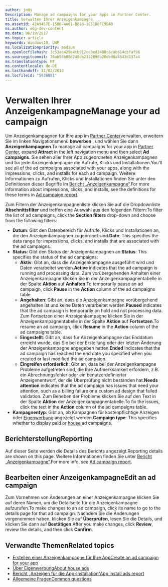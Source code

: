 ```yaml
---
author: jnHs
Description: Manage ad campaigns for your apps in Partner Center.
title: Verwalten Ihrer Anzeigenkampagne
ms.assetid: 42A9457E-15BD-4A61-B828-1C51D0FC9DA0
ms.author: wdg-dev-content
ms.date: 06/19/2017
ms.topic: article
keywords: Windows10, UWP
ms.localizationpriority: medium
ms.openlocfilehash: 1c53ae429e4cb912ce0ed2480c8cab814cbfaf96
ms.sourcegitcommit: 70ab58b88d248de2332096b20dbd6a4643d137a4
ms.translationtype: MT
ms.contentlocale: de-DE
ms.lasthandoff: 11/02/2018
ms.locfileid: "5936881"
---
```

# <a name="manage-your-ad-campaign"></a><span data-ttu-id="d8c70-103">Verwalten Ihrer Anzeigenkampagne</span><span class="sxs-lookup"><span data-stu-id="d8c70-103">Manage your ad campaign</span></span>


<span data-ttu-id="d8c70-104">Um Anzeigenkampagnen für Ihre app im [Partner Center](https://partner.microsoft.com/dashboard)verwalten, erweitern Sie im linken Navigationsmenü **bewerben** , und wählen Sie dann **Anzeigenkampagnen**.</span><span class="sxs-lookup"><span data-stu-id="d8c70-104">To manage ad campaigns for your app in [Partner Center](https://partner.microsoft.com/dashboard), expand **Attract** in the left navigation menu and then select **Ad campaigns**.</span></span> <span data-ttu-id="d8c70-105">Sie sehen aller Ihrer App zugeordneten Anzeigenkampagnen und für jede Anzeigenkampagne die Aufrufe, Klicks und Installationen.</span><span class="sxs-lookup"><span data-stu-id="d8c70-105">You'll see all of the ad campaigns associated with your apps, along with the impressions, clicks, and installs for each ad campaign.</span></span> <span data-ttu-id="d8c70-106">Weitere Informationen zu Aufrufen, Klicks und Installationen finden Sie unter den Definitionen dieser Begriffe im [Bericht „Anzeigenkampagne“](promote-your-app-report.md).</span><span class="sxs-lookup"><span data-stu-id="d8c70-106">For more information about impressions, clicks, and installs, see the definitions for these terms in [Ad campaign report](promote-your-app-report.md).</span></span>

<span data-ttu-id="d8c70-107">Zum Filtern der Anzeigenkampagnenliste klicken Sie auf die Dropdownliste **Abschnittsfilter** und treffen eine Auswahl aus den folgenden Filtern:</span><span class="sxs-lookup"><span data-stu-id="d8c70-107">To filter the list of ad campaigns, click the **Section filters** drop-down and choose from the following filters:</span></span>

-   <span data-ttu-id="d8c70-108">**Datum**: Gibt den Datenbereich für Aufrufe, Klicks und Installationen an, die den Anzeigenkampagnen zugeordnet sind.</span><span class="sxs-lookup"><span data-stu-id="d8c70-108">**Date**: This specifies the data range for impressions, clicks, and installs that are associated with the ad campaigns.</span></span>
-   <span data-ttu-id="d8c70-109">**Status**: Gibt den Status der Anzeigenkampagnen an:</span><span class="sxs-lookup"><span data-stu-id="d8c70-109">**Status**: This specifies the status of the ad campaigns:</span></span>
    -   <span data-ttu-id="d8c70-110">**Aktiv**: Gibt an, dass die Anzeigenkampagne ausgeführt wird und Daten verarbeitet werden.</span><span class="sxs-lookup"><span data-stu-id="d8c70-110">**Active** indicates that the ad campaign is running and processing data.</span></span> <span data-ttu-id="d8c70-111">Zum vorübergehenden Anhalten einer Anzeigenkampagne klicken Sie in der Anzeigenkampagnentabelle in der Spalte **Aktion** auf **Anhalten**.</span><span class="sxs-lookup"><span data-stu-id="d8c70-111">To temporarily pause an ad campaign, click **Pause** in the **Action** column of the ad campaigns table.</span></span>
    -   <span data-ttu-id="d8c70-112">**Angehalten**: Gibt an, dass die Anzeigenkampagne vorübergehend angehalten ist und keine Daten verarbeitet werden.</span><span class="sxs-lookup"><span data-stu-id="d8c70-112">**Paused** indicates that the ad campaign is temporarily on hold and not processing data.</span></span> <span data-ttu-id="d8c70-113">Zum Fortsetzen einer Anzeigenkampagne klicken Sie in der Anzeigenkampagnentabelle in der Spalte **Aktion** auf **Fortsetzen**.</span><span class="sxs-lookup"><span data-stu-id="d8c70-113">To resume an ad campaign, click **Resume** in the **Action** column of the ad campaigns table.</span></span>
    -   <span data-ttu-id="d8c70-114">**Eingestellt**: Gibt an, dass für Anzeigenkampagne das Enddatum erreicht wurde, das Sie bei der Erstellung oder der letzten Änderung der Anzeigenkampagne angegeben hatten.</span><span class="sxs-lookup"><span data-stu-id="d8c70-114">**Ended** indicates that the ad campaign has reached the end date you specified when you created or last modified the ad campaign.</span></span>
    -   <span data-ttu-id="d8c70-115">**Eingreifen erforderlich**: Gibt an, dass bei der Anzeigenkampagne Probleme aufgetreten sind, die Ihre Aufmerksamkeit erfordern, z.B. ein Abrechnungsfehler oder ein benutzerdefinierter Anzeigenentwurf, der die Überprüfung nicht bestanden hat.</span><span class="sxs-lookup"><span data-stu-id="d8c70-115">**Needs attention** indicates that the ad campaign has issues that need your attention, such as a billing failure or a custom ad design that failed validation.</span></span> <span data-ttu-id="d8c70-116">Zum Beheben der Probleme klicken Sie auf den Text in der Spalte **Aktion** der Anzeigenkampagnentabelle.</span><span class="sxs-lookup"><span data-stu-id="d8c70-116">To fix the issues, click the text in the **Action** column of the ad campaigns table.</span></span>
-   <span data-ttu-id="d8c70-117">**Kampagnentyp**: Gibt an, ob Kampagnen für kostenpflichtige Anzeigen oder [Eigenwerbung](about-house-ads.md) angezeigt werden.</span><span class="sxs-lookup"><span data-stu-id="d8c70-117">**Campaign type**: This specifies whether to display paid or [house](about-house-ads.md) ad campaigns.</span></span>

## <a name="reporting"></a><span data-ttu-id="d8c70-118">Berichterstellung</span><span class="sxs-lookup"><span data-stu-id="d8c70-118">Reporting</span></span>


<span data-ttu-id="d8c70-119">Auf dieser Seite werden die Details des Berichts angezeigt.</span><span class="sxs-lookup"><span data-stu-id="d8c70-119">Reporting details are shown on this page.</span></span> <span data-ttu-id="d8c70-120">Weitere Informationen finden Sie unter [Bericht „Anzeigenkampagne“](promote-your-app-report.md).</span><span class="sxs-lookup"><span data-stu-id="d8c70-120">For more info, see [Ad campaign report](promote-your-app-report.md).</span></span>


## <a name="edit-an-ad-campaign"></a><span data-ttu-id="d8c70-121">Bearbeiten einer Anzeigenkampagne</span><span class="sxs-lookup"><span data-stu-id="d8c70-121">Edit an ad campaign</span></span>

<span data-ttu-id="d8c70-122">Zum Vornehmen von Änderungen an einer Anzeigenkampagne klicken Sie auf deren Namen, um die Detailseite für die Anzeigenkampagne aufzurufen.</span><span class="sxs-lookup"><span data-stu-id="d8c70-122">To make changes to an ad campaign, click its name to go to the details page for that ad campaign.</span></span> <span data-ttu-id="d8c70-123">Nachdem Sie die Änderungen vorgenommen haben, klicken Sie auf **Überprüfen**, lesen Sie die Details, und klicken Sie dann auf **Bestätigen**.</span><span class="sxs-lookup"><span data-stu-id="d8c70-123">After you make changes, click **Review**, review the details, and then click **Confirm**.</span></span>


## <a name="related-topics"></a><span data-ttu-id="d8c70-124">Verwandte Themen</span><span class="sxs-lookup"><span data-stu-id="d8c70-124">Related topics</span></span>


* [<span data-ttu-id="d8c70-125">Erstellen einer Anzeigenkampagne für Ihre App</span><span class="sxs-lookup"><span data-stu-id="d8c70-125">Create an ad campaign for your app</span></span>](create-an-ad-campaign-for-your-app.md)
* [<span data-ttu-id="d8c70-126">Über Eigenwerbung</span><span class="sxs-lookup"><span data-stu-id="d8c70-126">About house ads</span></span>](about-house-ads.md)
* [<span data-ttu-id="d8c70-127">Bericht „Anzeigen für die App-Installation“</span><span class="sxs-lookup"><span data-stu-id="d8c70-127">App install ads report</span></span>](app-install-ads-reports.md)
* [<span data-ttu-id="d8c70-128">Allgemeine Fragen</span><span class="sxs-lookup"><span data-stu-id="d8c70-128">Common questions</span></span>](common-questions.md)
 

 




